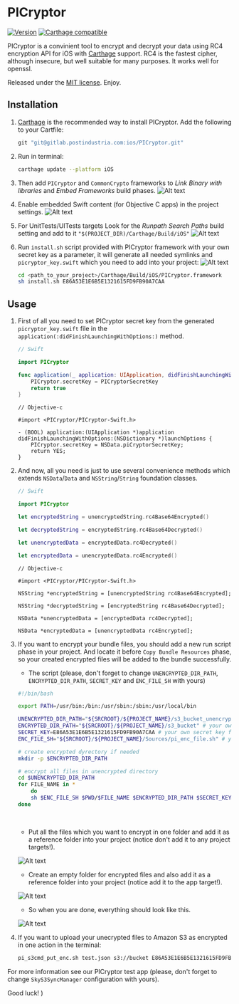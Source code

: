 # PICryptor

[![Version](https://img.shields.io/github/tag/KovtunOleg/PICryptor.svg)](https://github.com/KovtunOleg/PICryptor/tags)
[![Carthage compatible](https://img.shields.io/badge/Carthage-compatible-4BC51D.svg?style=flat)](https://github.com/Carthage/Carthage)

PICryptor is a convinient tool to encrypt and decrypt your data using RC4 encryption API for iOS with [Carthage](https://github.com/carthage/carthage) support. RC4 is the fastest cipher, although insecure, but well suitable for many purposes. It works well for openssl.

Released under the [MIT license](LICENSE). Enjoy.


## Installation

1.  [Carthage](https://github.com/carthage/carthage) is the recommended way to install PICryptor. Add the following to your Cartfile:

	``` ruby
	git "git@gitlab.postindustria.com:ios/PICryptor.git"
	```

2.  Run in terminal:
	``` bash
	carthage update --platform iOS
	```

3. Then add `PICryptor` and `CommonCrypto` frameworks to *Link Binary with libraries* and *Embed Frameworks* build phases.
![Alt text](https://monosnap.com/file/WpFXwzwAwNPg3rOpdd9nlHHNVq9urx.png)

4. Enable embedded Swift content (for Objective C apps) in the project settings.
![Alt text](https://monosnap.com/file/Rmyn6j1mxcrrI2QgVDCOqyWeZShftQ.png)

5. For UnitTests/UITests targets Look for the *Runpath Search Paths* build setting and add to it `"$(PROJECT_DIR)/Carthage/Build/iOS"`
![Alt text](https://monosnap.com/file/3JI8lY8Bj6xjiIRHiTCUtY71Z3csi4.png)

6. Run `install.sh` script provided with PICryptor framework with your own secret key as a parameter, it will generate all needed symlinks and `picryptor_key.swift` which you need to add into your project:
![Alt text](https://monosnap.com/file/elq54pnNy6mcUcc6GVQv79ue9L3Qo1.png)
	``` bash
	cd <path_to_your_project>/Carthage/Build/iOS/PICryptor.framework
	sh install.sh E86A53E1E6B5E1321615FD9FB90A7CAA
	```

## Usage
1.  First of all you need to set PICryptor secret key from the generated `picryptor_key.swift` file in the `application(:didFinishLaunchingWithOptions:)` method.

    ``` swift
    // Swift
    
    import PICryptor
    
    func application(_ application: UIApplication, didFinishLaunchingWithOptions launchOptions: [UIApplicationLaunchOptionsKey: Any]?) -> Bool {
        PICryptor.secretKey = PICryptorSecretKey
        return true
    }
    ```

    ``` objc
    // Objective-c
    
    #import <PICryptor/PICryptor-Swift.h>
    
    - (BOOL) application:(UIApplication *)application didFinishLaunchingWithOptions:(NSDictionary *)launchOptions {
        PICryptor.secretKey = NSData.piCryptorSecretKey;
        return YES;
    }
    ```

2.  And now, all you need is just to use several convenience methods which extends `NSData`/`Data` and `NSString`/`String` foundation classes.

    ``` swift
    // Swift
    
    import PICryptor
    
    let encryptedString = unencryptedString.rc4Base64Encrypted()
    
    let decryptedString = encryptedString.rc4Base64Decrypted()

    let unencryptedData = encryptedData.rc4Decrypted()

    let encryptedData = unencryptedData.rc4Encrypted()
    ```
    
    ``` objc
    // Objective-c
    
    #import <PICryptor/PICryptor-Swift.h>
    
    NSString *encryptedString = [unencryptedString rc4Base64Encrypted];
    
    NSString *decryptedString = [encryptedString rc4Base64Decrypted];

    NSData *unencryptedData = [encryptedData rc4Decrypted];

    NSData *encryptedData = [unencryptedData rc4Encrypted];
    ```

3. If you want to encrypt your bundle files, you should add a new run script phase in your project. And locate it before `Copy Bundle Resources` phase, so your created encrypted files will be added to the bundle successfully.
    * The script (please, don't forget to change `UNENCRYPTED_DIR_PATH`, `ENCRYPTED_DIR_PATH`, `SECRET_KEY` and `ENC_FILE_SH` with yours)

    ``` bash
	#!/bin/bash
	
	export PATH=/usr/bin:/bin:/usr/sbin:/sbin:/usr/local/bin
	
	UNENCRYPTED_DIR_PATH="${SRCROOT}/${PROJECT_NAME}/s3_bucket_unencrypted" # your own path to unencrypted folder
	ENCRYPTED_DIR_PATH="${SRCROOT}/${PROJECT_NAME}/s3_bucket" # your own path to encrypted folder
	SECRET_KEY=E86A53E1E6B5E1321615FD9FB90A7CAA # your own secret key for openssl (can be found in picryptor_key.swift file)
	ENC_FILE_SH="${SRCROOT}/${PROJECT_NAME}/Sources/pi_enc_file.sh" # your own path to pi_enc_file.sh script
	
	# create encrypted dyrectory if needed
	mkdir -p $ENCRYPTED_DIR_PATH
	
	# encrypt all files in unencrypted directory
	cd $UNENCRYPTED_DIR_PATH
	for FILE_NAME in *
		do
		sh $ENC_FILE_SH $PWD/$FILE_NAME $ENCRYPTED_DIR_PATH $SECRET_KEY
	done
	
	```
    &#8291;
    * Put all the files which you want to encrypt in one folder and add it as a reference folder into your project (notice don't add it to any project targets!).

    ![Alt text](https://monosnap.com/file/RDftKTsOvlDcElTLsapm5F4IchzvEU.png)
    * Create an empty folder for encrypted files and also add it as a reference folder into your project (notice add it to the app target!).

    ![Alt text](https://monosnap.com/file/4JarRmRgeK47dKaGs5OsNm7ahTwOjm.png)
    * So when you are done, everything should look like this.

    ![Alt text](https://monosnap.com/file/NlBuwfPRirw8yroop3CeOGQ7zSKEF7.png)

4. If you want to upload your unecrypted files to Amazon S3 as encrypted in one action in the terminal: 

    ``` bash
    pi_s3cmd_put_enc.sh test.json s3://bucket E86A53E1E6B5E1321615FD9FB90A7CAA
    ```

For more information see our PICryptor test app (please, don't forget to change `SkyS3SyncManager` configuration with yours).

Good luck! )